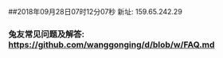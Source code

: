 ##2018年09月28日07时12分07秒 新址: 159.65.242.29
### 兔友常见问题及解答: https://github.com/wanggonging/d/blob/w/FAQ.md
